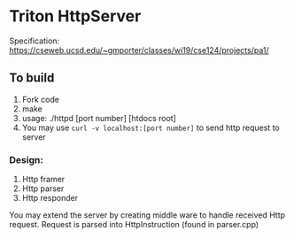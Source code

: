 # Triton HttpServer

Specification: https://cseweb.ucsd.edu/~gmporter/classes/wi19/cse124/projects/pa1/

## To build

1. Fork code
2. make
3. usage: ./httpd [port number] [htdocs root]
4. You may use `curl -v localhost:[port number]` to send http request to server

### Design:
1. Http framer
2. Http parser
3. Http responder

You may extend the server by creating middle ware to handle received Http request.
Request is parsed into HttpInstruction (found in parser.cpp)
